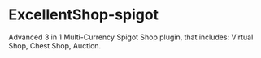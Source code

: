 # ExcellentShop-spigot
Advanced 3 in 1 Multi-Currency Spigot Shop plugin, that includes: Virtual Shop, Chest Shop, Auction.
